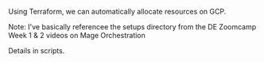 Using Terraform, we can automatically allocate resources on GCP.

Note: I've basically referencee the setups directory from the DE Zoomcamp Week 1 & 2 videos on Mage Orchestration

Details in scripts.
